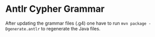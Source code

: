 # Antlr Cypher Grammar

After updating the grammar files (.g4) one have to run `mvn package -Dgenerate.antlr` to regenerate the Java files.